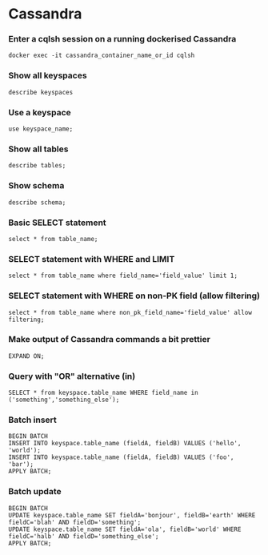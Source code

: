 # Cassandra

### Enter a cqlsh session on a running dockerised Cassandra
```shell
docker exec -it cassandra_container_name_or_id cqlsh
```

### Show all keyspaces
```shell
describe keyspaces
```

### Use a keyspace
```shell
use keyspace_name;
```

### Show all tables
```shell
describe tables;
```

### Show schema
```shell
describe schema;
```

### Basic SELECT statement
```shell
select * from table_name;
```

### SELECT statement with WHERE and LIMIT
```shell
select * from table_name where field_name='field_value' limit 1;
```

### SELECT statement with WHERE on non-PK field (allow filtering)
```shell
select * from table_name where non_pk_field_name='field_value' allow filtering;
```

### Make output of Cassandra commands a bit prettier
```shell
EXPAND ON;
```

### Query with "OR" alternative (in)
```shell
SELECT * from keyspace.table_name WHERE field_name in ('something','something_else');
```

### Batch insert
```shell
BEGIN BATCH
INSERT INTO keyspace.table_name (fieldA, fieldB) VALUES ('hello', 'world');
INSERT INTO keyspace.table_name (fieldA, fieldB) VALUES ('foo', 'bar');
APPLY BATCH;
```

### Batch update
```shell
BEGIN BATCH
UPDATE keyspace.table_name SET fieldA='bonjour', fieldB='earth' WHERE fieldC='blah' AND fieldD='something';
UPDATE keyspace.table_name SET fieldA='ola', fieldB='world' WHERE fieldC='halb' AND fieldD='something_else';
APPLY BATCH;
```

